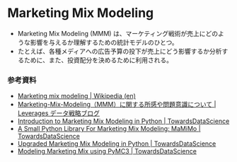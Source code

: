 # Marketing Mix Modeling

- Marketing Mix Modeling (MMM) は、マーケティング戦術が売上にどのような影響を与えるか理解するための統計モデルのひとつ。
- たとえば、各種メディアへの広告予算の投下が売上にどう影響するか分析するために、また、投資配分を決めるために利用される。

### 参考資料

- [Marketing mix modeling | Wikipedia (en)](https://en.wikipedia.org/wiki/Marketing_mix_modeling)
- [Marketing-Mix-Modeling（MMM）に関する所感や問題意識について | Leverages データ戦略ブログ](https://analytics.leverages.jp/entry/2021/09/01/090000)
- [Introduction to Marketing Mix Modeling in Python | TowardsDataScience](https://towardsdatascience.com/introduction-to-marketing-mix-modeling-in-python-d0dd81f4e794)
- [A Small Python Library For Marketing Mix Modeling: MaMiMo | TowardsDataScience](https://towardsdatascience.com/a-small-python-library-for-marketing-mix-modeling-mamimo-100f31666e18)
- [Upgraded Marketing Mix Modeling in Python | TowardsDataScience](https://towardsdatascience.com/an-upgraded-marketing-mix-modeling-in-python-5ebb3bddc1b6)
- [Modeling Marketing Mix using PyMC3 | TowardsDataScience](https://towardsdatascience.com/modeling-marketing-mix-using-pymc3-ba18dd9e6e68)